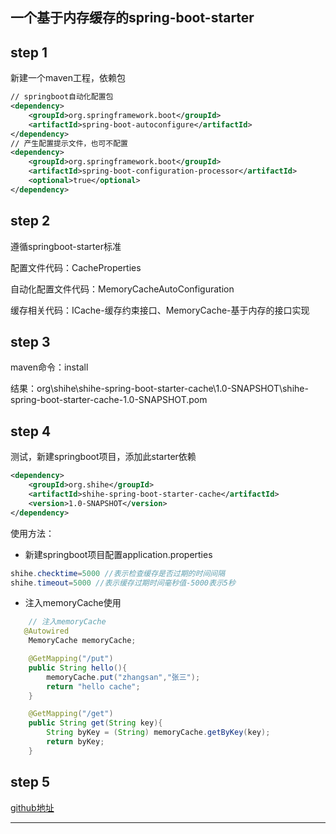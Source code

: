 ## 一个基于内存缓存的spring-boot-starter

## step 1
新建一个maven工程，依赖包
```xml
// springboot自动化配置包
<dependency>
    <groupId>org.springframework.boot</groupId>
    <artifactId>spring-boot-autoconfigure</artifactId>
</dependency>
// 产生配置提示文件，也可不配置
<dependency>
    <groupId>org.springframework.boot</groupId>
    <artifactId>spring-boot-configuration-processor</artifactId>
    <optional>true</optional>
</dependency>
```

## step 2 
遵循springboot-starter标准

配置文件代码：CacheProperties

自动化配置文件代码：MemoryCacheAutoConfiguration

缓存相关代码：ICache-缓存约束接口、MemoryCache-基于内存的接口实现

## step 3 
maven命令：install

结果：org\shihe\shihe-spring-boot-starter-cache\1.0-SNAPSHOT\shihe-spring-boot-starter-cache-1.0-SNAPSHOT.pom

## step 4
测试，新建springboot项目，添加此starter依赖
```xml
<dependency>
    <groupId>org.shihe</groupId>
    <artifactId>shihe-spring-boot-starter-cache</artifactId>
    <version>1.0-SNAPSHOT</version>
</dependency>
```

使用方法：
- 新建springboot项目配置application.properties
```java
shihe.checktime=5000 //表示检查缓存是否过期的时间间隔
shihe.timeout=5000 //表示缓存过期时间毫秒值-5000表示5秒
```
- 注入memoryCache使用
```java
    // 注入memoryCache
   @Autowired
    MemoryCache memoryCache;

    @GetMapping("/put")
    public String hello(){
        memoryCache.put("zhangsan","张三");
        return "hello cache";
    }

    @GetMapping("/get")
    public String get(String key){
        String byKey = (String) memoryCache.getByKey(key);
        return byKey;
    }
```
## step 5

[github地址](https://github.com/shihe110/shihe-springboot-samples/tree/master/shihe-spring-boot-starter-cache)

----